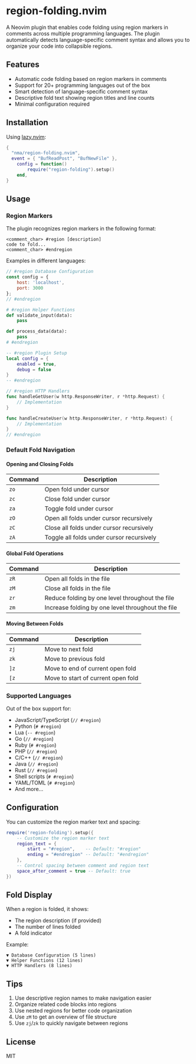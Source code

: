 # region-folding.nvim

A Neovim plugin that enables code folding using region markers in comments across multiple programming languages. The plugin automatically detects language-specific comment syntax and allows you to organize your code into collapsible regions.

## Features

- Automatic code folding based on region markers in comments
- Support for 20+ programming languages out of the box
- Smart detection of language-specific comment syntax
- Descriptive fold text showing region titles and line counts
- Minimal configuration required

## Installation

Using [lazy.nvim](https://github.com/folke/lazy.nvim):

```lua
{
  "nma/region-folding.nvim",
  event = { "BufReadPost", "BufNewFile" },
    config = function()
        require("region-folding").setup()
    end,
}
```

## Usage

### Region Markers

The plugin recognizes region markers in the following format:
```
<comment_char> #region [description]
code to fold...
<comment_char> #endregion
```

Examples in different languages:

```javascript
// #region Database Configuration
const config = {
    host: 'localhost',
    port: 3000
};
// #endregion
```

```python
# #region Helper Functions
def validate_input(data):
    pass

def process_data(data):
    pass
# #endregion
```

```lua
-- #region Plugin Setup
local config = {
    enabled = true,
    debug = false
}
-- #endregion
```

```go
// #region HTTP Handlers
func handleGetUser(w http.ResponseWriter, r *http.Request) {
    // Implementation
}

func handleCreateUser(w http.ResponseWriter, r *http.Request) {
    // Implementation
}
// #endregion
```

### Default Fold Navigation

#### Opening and Closing Folds

| Command | Description |
|---------|-------------|
| `zo` | Open fold under cursor |
| `zc` | Close fold under cursor |
| `za` | Toggle fold under cursor |
| `zO` | Open all folds under cursor recursively |
| `zC` | Close all folds under cursor recursively |
| `zA` | Toggle all folds under cursor recursively |

#### Global Fold Operations

| Command | Description |
|---------|-------------|
| `zR` | Open all folds in the file |
| `zM` | Close all folds in the file |
| `zr` | Reduce folding by one level throughout the file |
| `zm` | Increase folding by one level throughout the file |

#### Moving Between Folds

| Command | Description |
|---------|-------------|
| `zj` | Move to next fold |
| `zk` | Move to previous fold |
| `]z` | Move to end of current open fold |
| `[z` | Move to start of current open fold |

### Supported Languages

Out of the box support for:
- JavaScript/TypeScript (`// #region`)
- Python (`# #region`)
- Lua (`-- #region`)
- Go (`// #region`)
- Ruby (`# #region`)
- PHP (`// #region`)
- C/C++ (`// #region`)
- Java (`// #region`)
- Rust (`// #region`)
- Shell scripts (`# #region`)
- YAML/TOML (`# #region`)
- And more...

## Configuration

You can customize the region marker text and spacing:

```lua
require('region-folding').setup({
    -- Customize the region marker text
    region_text = {
        start = "#region",    -- Default: "#region"
        ending = "#endregion" -- Default: "#endregion"
    },
    -- Control spacing between comment and region text
    space_after_comment = true -- Default: true
})
```

## Fold Display

When a region is folded, it shows:
- The region description (if provided)
- The number of lines folded
- A fold indicator

Example:
```
▼ Database Configuration (5 lines)
▼ Helper Functions (12 lines)
▼ HTTP Handlers (8 lines)
```

## Tips

1. Use descriptive region names to make navigation easier
2. Organize related code blocks into regions
3. Use nested regions for better code organization
4. Use `zM` to get an overview of file structure
5. Use `zj`/`zk` to quickly navigate between regions

## License

MIT 